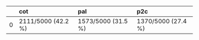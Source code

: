 |    | cot                | pal                | p2c                |
|---:|:-------------------|:-------------------|:-------------------|
|  0 | 2111/5000 (42.2 %) | 1573/5000 (31.5 %) | 1370/5000 (27.4 %) |